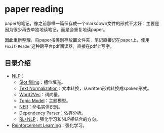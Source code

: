 # paper reading

paper的笔记，像之前那样一篇保存成一个markdown文件的形式不太好：主要是因为很少再去单独地读笔记，而是会重复地读paper。

因此重新整理，将paper按类别存放置文件夹，笔记直接记在paper上，使用`Foxit-Reader`这种跨平台pdf阅读器，直接在pdf上写字。

## 目录介绍

- [NLP](https://github.com/applenob/paper_note/tree/master/NLP/)：
    - [Slot filling](https://github.com/applenob/paper_note/tree/master/NLP/RNN)：槽位填充。
    - [Text Normalization](https://github.com/applenob/paper_note/tree/master/NLP/Text_Normalization)：文本转换，从written形式转换成spoken形式。
    - [Word2Vec](https://github.com/applenob/paper_note/tree/master/NLP/Word2Vec)：词向量。
    - [Topic Model](https://github.com/applenob/paper_note/tree/master/NLP/Topic_Model)：主题模型。
    - [NER](https://github.com/applenob/paper_note/tree/master/NLP/NER)：命名实体识别。
    - [Dependency Parser](https://github.com/applenob/paper_note/tree/master/NLP/Dependency_Parser)：依存分析。
    - [RL+NLP](https://github.com/applenob/paper_note/tree/master/NLP/RL%2BNLP)：强化学习和NLP相结合的方向。
- [Reinforcement Learning](https://github.com/applenob/paper_note/tree/master/RL)：强化学习。
